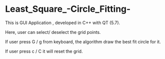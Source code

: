 # Least_Square_-Circle_Fitting-
This is GUI Application , developed in C++ with QT (5.7).

Here, user can select/ deselect the grid points.

If user press G / g from keyboard, the algorithm draw the best fit circle for it.

If user press c / C it will reset the grid.
